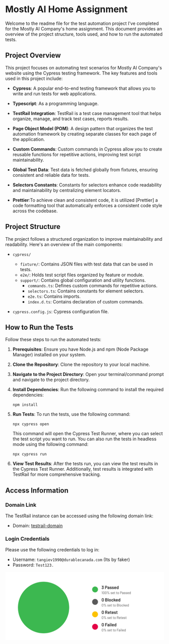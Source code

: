 # Mostly AI Home Assignment

Welcome to the readme file for the test automation project I've completed for the  Mostly AI Company's home assignment. This document provides an overview of the project structure, tools used, and how to run the automated tests.

## Project Overview

This project focuses on automating test scenarios for Mostly AI Company's website using the Cypress testing framework. The key features and tools used in this project include:

- **Cypress**: A popular end-to-end testing framework that allows you to write and run tests for web applications.

- **Typescript**: As a programming language.

- **TestRail Integration**: TestRail is a test case management tool that helps organize, manage, and track test cases, reports results.

- **Page Object Model (POM)**: A design pattern that organizes the test automation framework by creating separate classes for each page of the application.

- **Custom Commands**: Custom commands in Cypress allow you to create reusable functions for repetitive actions, improving test script maintainability.

- **Global Test Data**: Test data is fetched globally from fixtures, ensuring consistent and reliable data for tests.

- **Selectors Constants**: Constants for selectors enhance code readability and maintainability by centralizing element locators.

- **Prettier**:To achieve clean and consistent code, it is utilized [Prettier] a code formatting tool that automatically enforces a consistent code style across the codebase.

## Project Structure

The project follows a structured organization to improve maintainability and readability. Here's an overview of the main components:

- `cypress/`
  - `fixture/`: Contains JSON files with test data that can be used in tests.
  - `e2e/`: Holds test script files organized by feature or module.
  - `support/`: Contains global configuration and utility functions.
    - `commands.ts`: Defines custom commands for repetitive actions.
    - `selectors.ts`: Contains constants for element selectors.
    - `e2e.ts`: Contains imports.
    - `index.d.ts`: Contains declaration of custom commands.

- `cypress.config.js`: Cypress configuration file.

## How to Run the Tests

Follow these steps to run the automated tests:

1. **Prerequisites**: Ensure you have Node.js and npm (Node Package Manager) installed on your system.

2. **Clone the Repository**: Clone the repository to your local machine.

3. **Navigate to the Project Directory**: Open your terminal/command prompt and navigate to the project directory.

4. **Install Dependencies**: Run the following command to install the required dependencies:

   ```
   npm install
   ```

5. **Run Tests**: To run the tests, use the following command:

   ```
   npx cypress open
   ```

   This command will open the Cypress Test Runner, where you can select the test script you want to run. You can also run the tests in headless mode using the following command:

   ```
   npx cypress run
   ```

6. **View Test Results**: After the tests run, you can view the test results in the Cypress Test Runner. Additionally, test results is integrated with TestRail for more comprehensive tracking.

## Access Information

### Domain Link

The TestRail instance can be accessed using the following domain link:

- Domain: [testrail-domain](https://mmoosstt.testrail.io)
  
### Login Credentials

Please use the following credentials to log in:

- Username: `tangiev1990@durablecanada.com` (Its by faker)
- Password: `Test123.`

![Sample Report](testrailReportSample.png)
